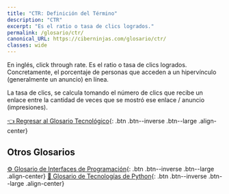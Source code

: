 ```yaml
---
title: "CTR: Definición del Término"
description: "CTR"
excerpt: "Es el ratio o tasa de clics logrados."
permalink: /glosario/ctr/
canonical_URL: https://ciberninjas.com/glosario/ctr/
classes: wide
---
```


En inglés, click through rate. Es el ratio o tasa de clics logrados. Concretamente, el porcentaje de personas que acceden a un hipervínculo (generalmente un anuncio) en línea.

La tasa de clics, se calcula tomando el número de clics que recibe un enlace entre la cantidad de veces que se mostró ese enlace / anuncio (impresiones).

[👈 Regresar al Glosario Tecnológico](/glosario/){: .btn .btn--inverse .btn--large .align-center}

## Otros Glosarios

[⚙ Glosario de Interfaces de Programación](/glosario/completo-interfaces-programacion/){: .btn .btn--inverse .btn--large .align-center}
[🐍 Glosario de Tecnologías de Python](/glosario/completo-tecnologias-python/){: .btn .btn--inverse .btn--large .align-center}